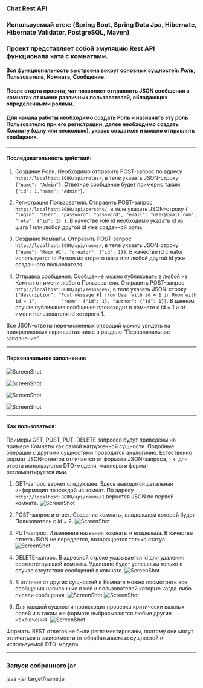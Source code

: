 ### Chat Rest API 
### Используемый стек: (Spring Boot, Spring Data Jpa, Hibernate, Hibernate Validator, PostgreSQL, Maven)

### Проект представляет собой эмуляцию Rest API функционала чата с комнатами.

#### Вся функциональность выстроена вокруг основных сущностей: Роль, Пользователь, Комната, Сообщение.

#### После старта проекта, чат позволяет отправлять JSON сообщения в комнатах от имени различных пользователей, обладающих определенными ролями.

#### Для начала работы необходимо создать Роль и назначить эту роль Пользователю при его регистрации, далее необходимо создать Комнату (одну или несколько), указав создателя и можно отправлять сообщения.
****
#### Последовательность действий:
1. Создание Роли.
Необходимо отправить POST-запрос по адресу `http://localhost:8080/api/roles/`, в теле указать
   JSON-строку `{"name": "Admin"}`. Ответное сообщение будет примерно таким `{"id": 1,"name": "Admin"}`.
   
2. Регистрация Пользователя.
Отправить POST-запрос `http://localhost:8080/api/persons/`, в теле указать JSON-строку 
   `{           
   "login": "User",
   "password": "password",
   "email": "user@gmail.com",
   "role": {"id": 1}
   }`. В качестве role id необходимо указать id из шага 1 или любой другой id уже созданной роли.
3. Создание Комнаты. 
   Отправить POST-запрос `http://localhost:8080/api/rooms/`, в теле указать JSON-строку
   `{"name": "Room #1", "creator": {"id": 1}}`. В качестве id creator используется id Person из второго шага
   или любой другой id уже созданного пользователя.
   
4. Отправка сообщения.
Сообщение можно публиковать в любой из Комнат от имени любого Пользователя.
   Отправить POST-запрос `http://localhost:8080/api/messages/`, в теле указать JSON-строку
   `{"description": "Post message #1 from User with id = 1 in Room with id = 1",        
   "room": {"id": 1},
   "author": {"id": 1}}`. В данном случае публикация сообщения происходит в комнате с id = 1 и от
   имени пользователя id которого 1.
   
Все JSON-ответы перечисленных операций можно увидеть на прикрепленных скриншотах ниже в разделе "Первоначальное заполнение".

****

#### Первоначальное заполнение:

![ScreenShot](images/1.png)

![ScreenShot](images/2.png)

![ScreenShot](images/3.png)

![ScreenShot](images/4.png)

****

#### Как пользоваться:
Примеры GET, POST, PUT, DELETE запросов будут приведены на примере Комнаты как самой нагруженной сущности.
Подобные операции с другими сущностями проводятся аналогично. Естественно формат JSON-ответов отличается
от формата JSON-запроса, т.к. для ответа используются DTO-модели, мапперы и формат регламентируется ими.

1. GET-запрос вернет следующее. Здесь выводится детальная информация по каждой из комнат.
   По адресу `http://localhost:8080/api/rooms/1` вернется JSON по первой комнате.
   ![ScreenShot](images/rooms_get_1.png)

2. POST-запрос и ответ. Создание комнаты, владельцем которой будет Пользователь с id = 2.
   ![ScreenShot](images/rooms_post_1.png)

3. PUT-запрос. Изменение названия комнаты и владельца. В качестве ответа JSON не передается,
   возвращается только статус.
   ![ScreenShot](images/rooms_put_1.png)

4. DELETE-запрос. В адресной строке указывается id для удаления соответствующей комнаты.
   Удаление будет успешным только в случае отсутствия сообщений в комнате.
   ![ScreenShot](images/rooms_delete_1.png)

5. В отличие от других сущностей в Комнате можно посмотреть все сообщения написанные в ней и пользователей
   которые когда-либо писали сообщения:
   ![ScreenShot](images/rooms_get_messages_1.png)
   ![ScreenShot](images/rooms_get_users_1.png)   
   
6. Для каждой сущности происходит проверка критически важных полей и в таком же формате 
   выбрасываются любые другие исключения.
   ![ScreenShot](images/rooms_exception_1.png)

Форматы REST ответов не были регламентированы, поэтому они могут отличаться в зависимости
от обрабатываемых сущностей и используемой DTO-модели.
****
### Запуск собранного jar
java -jar target/name.jar